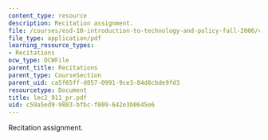 ```yaml
---
content_type: resource
description: Recitation assignment.
file: /courses/esd-10-introduction-to-technology-and-policy-fall-2006/c59a5ed99883bfbcf009642e3b0645e6_lec2_911_pr.pdf
file_type: application/pdf
learning_resource_types:
- Recitations
ocw_type: OCWFile
parent_title: Recitations
parent_type: CourseSection
parent_uid: ca5f65ff-d057-0991-9ce3-84d8cbde9fd3
resourcetype: Document
title: lec2_911_pr.pdf
uid: c59a5ed9-9883-bfbc-f009-642e3b0645e6
---
```

Recitation assignment.

